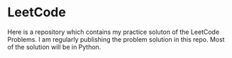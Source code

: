 # LeetCode
Here is a repository which contains my practice soluton of the LeetCode Problems. I am regularly publishing the problem solution in this repo. Most of the solution will be in Python. 
